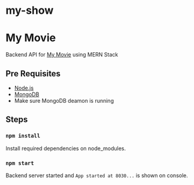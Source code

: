 # my-show

# My Movie

Backend API for [My Movie](https://github.com/mouli-gandhi/my-movie-frontend) using MERN Stack

## Pre Requisites
  * [Node.js](https://nodejs.org/)
  * [MongoDB](https://www.mongodb.com/) 
  * Make sure MongoDB deamon is running
  
## Steps

### `npm install`
  Install required dependencies on node_modules.

### `npm start`
   Backend server started and `App started at 8030...` is shown on console.

